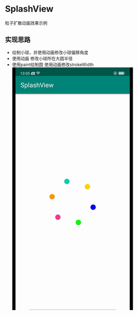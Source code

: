 # SplashView
粒子扩散动画效果示例
## 实现思路
* 绘制小球，并使用动画修改小球偏移角度
* 使用动画 修改小球所在大圆半径
* 使用paint绘制圆 使用动画修改strokeWidth
![示例图片](https://github.com/mixiaodou/SplashView/blob/master/app/sample/record_sample.gif)
